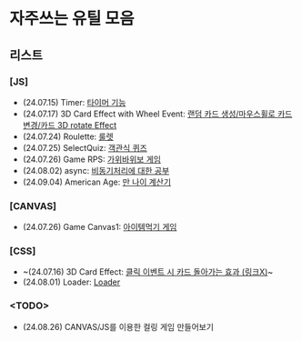 # 자주쓰는 유틸 모음

## 리스트

### [JS]

- (24.07.15) Timer: [타이머 기능](https://github.com/1bins/-make-utils/tree/main/timer)
- (24.07.17) 3D Card Effect with Wheel Event: [랜덤 카드 생성/마우스휠로 카드변경/카드 3D rotate Effect](https://github.com/1bins/-make-utils/tree/main/randomCard)
- (24.07.24) Roulette: [룰렛](https://github.com/1bins/-make-utils/tree/main/roulette)
- (24.07.25) SelectQuiz: [객관식 퀴즈](https://github.com/1bins/-make-utils/tree/main/selectQuiz)
- (24.07.26) Game RPS: [가위바위보 게임](https://github.com/1bins/-make-utils/tree/main/game_RPS)
- (24.08.02) async: [비동기처리에 대한 공부](https://github.com/1bins/-make-utils/tree/main/async)
- (24.09.04) American Age: [만 나이 계산기](https://github.com/1bins/-make-utils/tree/main/americanAge)

### [CANVAS]

- (24.07.26) Game Canvas1: [아이템먹기 게임](https://github.com/1bins/-make-utils/tree/main/game_canvas1)

### [CSS]

- ~(24.07.16) 3D Card Effect: [클릭 이벤트 시 카드 돌아가는 효과 (링크X)](https://github.com/1bins/-make-utils)~
- (24.08.01) Loader: [Loader](https://github.com/1bins/-make-utils/tree/main//loader)

### &lt;TODO&gt;

- (24.08.26) CANVAS/JS를 이용한 컬링 게임 만들어보기
